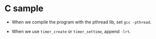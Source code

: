 # C sample


+ When we compile the program with the pthread lib, set `gcc -pthread`.

+ When we use `timer_create` or `timer_settime`, append `-lrt`.

